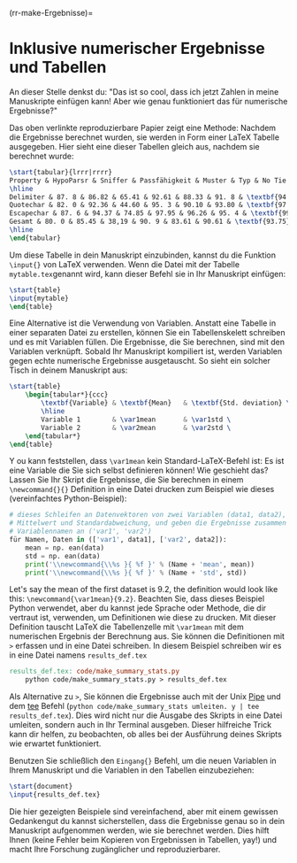 (rr-make-Ergebnisse)=
# Inklusive numerischer Ergebnisse und Tabellen

An dieser Stelle denkst du: "Das ist so cool, dass ich jetzt Zahlen in meine Manuskripte einfügen kann! Aber wie genau funktioniert das für numerische Ergebnisse?"

Das oben verlinkte reproduzierbare Papier zeigt eine Methode: Nachdem die Ergebnisse berechnet wurden, sie werden in Form einer LaTeX Tabelle ausgegeben. Hier sieht eine dieser Tabellen gleich aus, nachdem sie berechnet wurde:

```latex
\start{tabular}{lrrr|rrrr}
Property & HypoParsr & Sniffer & Passfähigkeit & Muster & Typ & No Tie & Full\\
\hline
Delimiter & 87. 8 & 86.82 & 65.41 & 92.61 & 88.33 & 91. 8 & \textbf{94.92}\\
Quotechar & 82. 0 & 92.36 & 44.60 & 95. 3 & 90.10 & 93.80 & \textbf{97.36}\\
Escapechar & 87. 6 & 94.37 & 74.85 & 97.95 & 96.26 & 95. 4 & \textbf{99.25}\\
Gesamt & 80. 0 & 85.45 & 38,19 & 90. 9 & 83.61 & 90.61 & \textbf{93.75}\\
\hline
\end{tabular}
```

Um diese Tabelle in dein Manuskript einzubinden, kannst du die Funktion `\input{}` von LaTeX verwenden. Wenn die Datei mit der Tabelle `mytable.tex`genannt wird, kann dieser Befehl sie in Ihr Manuskript einfügen:

```latex
\start{table}
\input{mytable}
\end{table}
```

Eine Alternative ist die Verwendung von Variablen. Anstatt eine Tabelle in einer separaten Datei zu erstellen, können Sie ein Tabellenskelett schreiben und es mit Variablen füllen. Die Ergebnisse, die Sie berechnen, sind mit den Variablen verknüpft. Sobald Ihr Manuskript kompiliert ist, werden Variablen gegen echte numerische Ergebnisse ausgetauscht. So sieht ein solcher Tisch in deinem Manuskript aus:

```latex
\start{table}
    \begin{tabular*}{ccc}
        \textbf{Variable} & \textbf{Mean}   & \textbf{Std. deviation} \
        \hline
        Variable 1        & \var1mean       & \var1std \
        Variable 2        & \var2mean       & \var2std \
    \end{tabular*}
\end{table}
```

Y<unk> ou kann feststellen, dass `\var1mean` kein Standard-LaTeX-Befehl ist: Es ist eine Variable die Sie sich selbst definieren können! Wie geschieht das? Lassen Sie Ihr Skript die Ergebnisse, die Sie berechnen in einem `\newcommand{}{}` Definition in eine Datei drucken zum Beispiel wie dieses (vereinfachtes Python-Beispiel):

```python
# dieses Schleifen an Datenvektoren von zwei Variablen (data1, data2), berechnet
# Mittelwert und Standardabweichung, und geben die Ergebnisse zusammen mit dem
# Variablennamen an ('var1', 'var2')
für Namen, Daten in (['var1', data1], ['var2', data2]):
    mean = np. ean(data)
    std = np. ean(data)
    print('\\newcommand{\\%s }{ %f }' % (Name + 'mean', mean))
    print('\\newcommand{\\%s }{ %f }' % (Name + 'std', std))
```

Let's say the mean of the first dataset is 9.2, the definition would look like this: `\newcommand{\var1mean}{9.2}`. Beachten Sie, dass dieses Beispiel Python verwendet, aber du kannst jede Sprache oder Methode, die dir vertraut ist, verwenden, um Definitionen wie diese zu drucken. Mit dieser Definition tauscht LaTeX die Tabellenzelle mit `\var1mean` mit dem numerischen Ergebnis der Berechnung aus. Sie können die Definitionen mit `>` erfassen und in eine Datei schreiben. In diesem Beispiel schreiben wir es in eine Datei namens `results_def.tex`

```makefile
results_def.tex: code/make_summary_stats.py
    python code/make_summary_stats.py > results_def.tex
```

Als Alternative zu `>`, Sie können die Ergebnisse auch mit der Unix [Pipe](https://en.wikipedia.org/wiki/Pipeline_(Unix)) und dem [tee](https://en.wikipedia.org/wiki/Tee_(command)) Befehl (`python code/make_summary_stats umleiten. y | tee results_def.tex`). Dies wird nicht nur die Ausgabe des Skripts in eine Datei umleiten, sondern auch in Ihr Terminal ausgeben. Dieser hilfreiche Trick kann dir helfen, zu beobachten, ob alles bei der Ausführung deines Skripts wie erwartet funktioniert.

Benutzen Sie schließlich den `Eingang{}` Befehl, um die neuen Variablen in Ihrem Manuskript und die Variablen in den Tabellen einzubeziehen:

```latex
\start{document}
\input{results_def.tex}
```

Die hier gezeigten Beispiele sind vereinfachend, aber mit einem gewissen Gedankengut du kannst sicherstellen, dass die Ergebnisse genau so in dein Manuskript aufgenommen werden, wie sie berechnet werden. Dies hilft Ihnen (keine Fehler beim Kopieren von Ergebnissen in Tabellen, yay!) und macht Ihre Forschung zugänglicher und reproduzierbarer.
